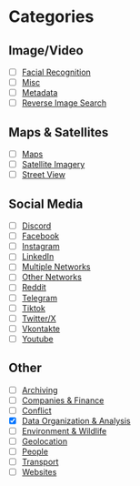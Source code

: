 # Categories

## Image/Video

* [ ] [Facial Recognition](https://bellingcat.gitbook.io/toolkit/categories/image-video/facial-recognition)
* [ ] [Misc](https://bellingcat.gitbook.io/toolkit/categories/image-video/image-misc)
* [ ] [Metadata](https://bellingcat.gitbook.io/toolkit/categories/image-video/metadata)
* [ ] [Reverse Image Search](https://bellingcat.gitbook.io/toolkit/categories/image-video/reverse-image-search)

## Maps & Satellites

* [ ] [Maps](https://bellingcat.gitbook.io/toolkit/categories/maps-and-satellites/maps)
* [ ] [Satellite Imagery](https://bellingcat.gitbook.io/toolkit/categories/maps-and-satellites/satellite-imagery)
* [ ] [Street View](https://bellingcat.gitbook.io/toolkit/categories/maps-and-satellites/street-view)

## Social Media

* [ ] [Discord](https://bellingcat.gitbook.io/toolkit/categories/social-media/discord)
* [ ] [Facebook](https://bellingcat.gitbook.io/toolkit/categories/social-media/facebook)
* [ ] [Instagram](https://bellingcat.gitbook.io/toolkit/categories/social-media/instagram)
* [ ] [LinkedIn](https://bellingcat.gitbook.io/toolkit/categories/social-media/linkedin)
* [ ] [Multiple Networks](https://bellingcat.gitbook.io/toolkit/categories/social-media/multiple-networks)
* [ ] [Other Networks](https://bellingcat.gitbook.io/toolkit/categories/social-media/other-networks)
* [ ] [Reddit](https://bellingcat.gitbook.io/toolkit/categories/social-media/reddit)
* [ ] [Telegram](https://bellingcat.gitbook.io/toolkit/categories/social-media/telegram)
* [ ] [Tiktok](https://bellingcat.gitbook.io/toolkit/categories/social-media/tiktok)
* [ ] [Twitter/X](https://bellingcat.gitbook.io/toolkit/categories/social-media/twitter)
* [ ] [Vkontakte](https://bellingcat.gitbook.io/toolkit/categories/social-media/vkontakte)
* [ ] [Youtube](https://bellingcat.gitbook.io/toolkit/categories/social-media/youtube)

## Other

* [ ] [Archiving](https://bellingcat.gitbook.io/toolkit/categories/archiving)
* [ ] [Companies & Finance](https://bellingcat.gitbook.io/toolkit/categories/companies-and-finance)
* [ ] [Conflict](https://bellingcat.gitbook.io/toolkit/categories/conflict)
* [x] [Data Organization & Analysis](https://bellingcat.gitbook.io/toolkit/categories/data)
* [ ] [Environment & Wildlife](https://bellingcat.gitbook.io/toolkit/categories/environment-and-wildlife)
* [ ] [Geolocation](https://bellingcat.gitbook.io/toolkit/categories/geolocation)
* [ ] [People](https://bellingcat.gitbook.io/toolkit/categories/people)
* [ ] [Transport](https://bellingcat.gitbook.io/toolkit/categories/transport)
* [ ] [Websites](https://bellingcat.gitbook.io/toolkit/categories/websites)
